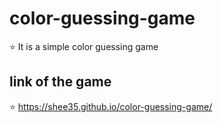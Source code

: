 # color-guessing-game
⭐  It is a simple color guessing game 
## link of the game
⭐  https://shee35.github.io/color-guessing-game/

